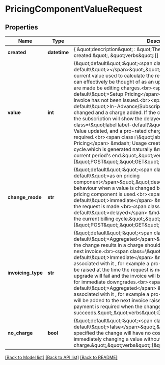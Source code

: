 # PricingComponentValueRequest

## Properties
Name | Type | Description | Notes
------------ | ------------- | ------------- | -------------
**created** | **datetime** | { \&quot;description\&quot; : \&quot;The UTC DateTime when the object was created.\&quot;, \&quot;verbs\&quot;:[] } | [optional] 
**value** | **int** | {\&quot;default\&quot;:\&quot;&lt;span class&#x3D;\\\&quot;label label-default\\\&quot;&gt;&lt;/span&gt;\&quot;,\&quot;description\&quot;:\&quot;Modifies the current value used to calculate the recurring costs of the subscription. This can effectively be thought of as an upsert.Note: altering costs on invoices are made be editing charges.&lt;br&gt;&lt;span class&#x3D;\\\&quot;label label-default\\\&quot;&gt;Setup Pricing&lt;/span&gt; &amp;mdash; Value changed if initial invoice has not been issued.&lt;br&gt;&lt;span class&#x3D;\\\&quot;label label-default\\\&quot;&gt;In-Advance/Subscription Pricing&lt;/span&gt; &amp;mdash; Value changed and a charge added. If the change is delayed the current value on the subscription will show the delayed change.&lt;br&gt;&lt;span class&#x3D;\\\&quot;label label-default\\\&quot;&gt;Arrears Pricing&lt;/span&gt; &amp;mdash; Value updated, and a pro-rated charge added to the subscription if required.&lt;br&gt;&lt;span class&#x3D;\\\&quot;label label-default\\\&quot;&gt;Usage Pricing&lt;/span&gt; &amp;mdash; Usage created or updated for the current billing cycle.which is generated naturally &amp;mdash; i.e. the invoice raised at the current period&#39;s end.\&quot;,\&quot;verbs\&quot;:[\&quot;POST\&quot;,\&quot;GET\&quot;]} | 
**change_mode** | **str** | {\&quot;default\&quot;:\&quot;&lt;span class&#x3D;\\\&quot;label label-default\\\&quot;&gt;as on pricing component&lt;/span&gt;\&quot;,\&quot;description\&quot;:\&quot;Default behaviour when a value is changed by default the change mode from the pricing component is used.&lt;br&gt;&lt;span class&#x3D;\\\&quot;label label-default\\\&quot;&gt;immediate&lt;/span&gt; &amp;mdash; Change will apply at the time the request is made.&lt;br&gt;&lt;span class&#x3D;\\\&quot;label label-default\\\&quot;&gt;delayed&lt;/span&gt; &amp;mdash; Change will apply at the end of the current billing cycle.\&quot;,\&quot;verbs\&quot;:[\&quot;POST\&quot;,\&quot;GET\&quot;]} | [optional] 
**invoicing_type** | **str** | {\&quot;default\&quot;:\&quot;&lt;span class&#x3D;\\\&quot;label label-default\\\&quot;&gt;Aggregated&lt;/span&gt;\&quot;,\&quot;description\&quot;:\&quot;If the change results in a charge should it be invoiced straight away or on the next invoice.&lt;br&gt;&lt;span class&#x3D;\\\&quot;label label-default\\\&quot;&gt;Immediate&lt;/span&gt; &amp;mdash; If the change has a cost associated with it , for example a pro-rated upgrade charge, an invoice will be raised at the time the request is made. If the invoice fails to be paid the upgrade will fail and the invoice will be voided. No credit or refund is issued for immediate downgrades.&lt;br&gt;&lt;span class&#x3D;\\\&quot;label label-default\\\&quot;&gt;Aggregated&lt;/span&gt; &amp;mdash; If the change has a cost associated with it , for example a pro-rated upgrade charge, the charge will be added to the next invoice raised for this subscription. As no payment is required when the change is request the change always succeeds.\&quot;,\&quot;verbs\&quot;:[\&quot;POST\&quot;,\&quot;GET\&quot;]} | [optional] 
**no_charge** | **bool** | {\&quot;default\&quot;:\&quot;&lt;span class&#x3D;\\\&quot;label label-default\\\&quot;&gt;false&lt;/span&gt;\&quot;,\&quot;description\&quot;:\&quot;If specified the change will have no cost associated with it. This is useful for immediately changing a value without creating any upgrade charge.\&quot;,\&quot;verbs\&quot;:[\&quot;POST\&quot;,\&quot;GET\&quot;]} | [optional] [default to False]

[[Back to Model list]](../README.md#documentation-for-models) [[Back to API list]](../README.md#documentation-for-api-endpoints) [[Back to README]](../README.md)


